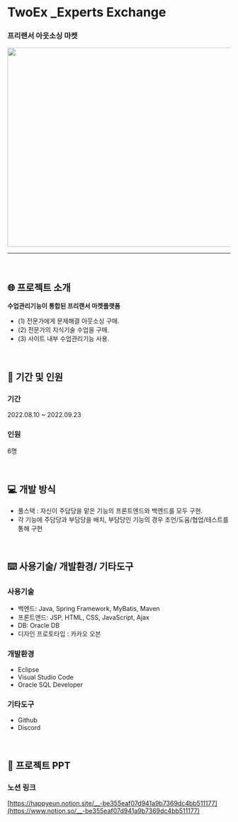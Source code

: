 # TwoEx _Experts Exchange

### 프리랜서 아웃소싱 마켓
<center>
  <img
    src="https://user-images.githubusercontent.com/118444536/232991557-bac92934-835b-4c5f-be2d-5c2cf0bff6fb.png"
    width="800"
    height="450"
  />
</center>

---

</br>

## 🌐 프로젝트 소개

**수업관리기능이 통합된 프리랜서 마켓플랫폼**

- (1) 전문가에게 문제해결 아웃소싱 구매.
- (2) 전문가의 지식기술 수업을 구매.
- (3) 사이트 내부 수업관리기능 사용.

</br>

## 📅 기간 및 인원

### 기간

2022.08.10 ~ 2022.09.23

### 인원

6명

</br>

## 💻 개발 방식

- 풀스택 :  자신이 주담당을 맡은 기능의 프론트엔드와 백엔드를 모두 구현.
- 각 기능에 주담당과 부담당을 배치, 부담당인 기능의 경우 조언/도움/협업/테스트를 통해 구현

</br>

## ⌨️ 사용기술/ 개발환경/ 기타도구

### 사용기술

- 백엔드:  Java, Spring Framework, MyBatis, Maven
- 프론트엔드:  JSP, HTML, CSS, JavaScript, Ajax
- DB: Oracle DB
- 디자인 프로토타입 :  카카오 오븐

### 개발환경

- Eclipse
- Visual Studio Code
- Oracle SQL Developer

### 기타도구

- Github
- Discord

</br>

## 📂 프로젝트 PPT

### 노션 링크

[https://happyeun.notion.site/__-be355eaf07d941a9b7369dc4bb511177](https://www.notion.so/__-be355eaf07d941a9b7369dc4bb511177)
